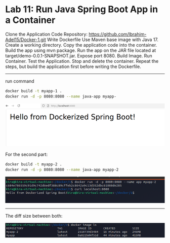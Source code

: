 # Lab 11: Run Java Spring Boot App in a Container
Clone the Application Code
Repository: https://github.com/lbrahim-Adel15/Docker-1.git
Write Dockerfile
Use Maven base image with Java 17.
Create a working directory.
Copy the application code into the container.
Build the app using mvn package.
Run the app on the JAR file located at target/demo-0.0.1-SNAPSHOT.jar.
Expose port 8080.
Build Image.
Run Container.
Test the Application.
Stop and delete the container.
Repeat the steps, but build the application first before writing the Dockerfile.

---

run command 
```bash
docker build -t myapp-1 .
docker run -d -p 8080:8080 --name java-app myapp-
```

![Java Spring Boot App Running](../images/10.png)

For the second part:
```bash
docker build -t myapp-2 .
docker run -d -p 8080:8080 --name java-app myapp-2
```
![Java Spring Boot App Running](../images/10-1.png)

---
The diff size between both:

![Java Spring Boot App Diff](../images/10-2.png)